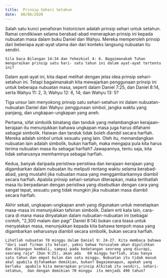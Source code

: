 ```yaml
---
title:  Prinsip Sehari Setahun
date:  08/06/2020
---
```


Salah satu kunci penafsiran historicism adalah prinsip sehari untuk setahun. Ramai cendikiwan selama berabad-abad menerapkan prinsip ini kepada nubuatan masa dalam buku Daniel dan Wahyu. Mereka memperoleh prinsip dari beberapa ayat-ayat utama dan dari konteks langsung  nubuatan itu sendiri.

`Sila baca Bilangan 14:34 dan Yehezkiel 4: 6. Bagaimanakah Tuhan menguraikan prinsip satu hari- satu tahun ini dalam ayat-ayat tertentu ini?`

Dalam ayat-ayat ini, kita dapat melihat dengan jelas idea prinsip sehari-setahun ini. Tetapi bagaimanakah kita mewajarkan penggunaan prinsip ini untuk beberapa nubuatan masa, seperti dalam Daniel 7:25, dan Daniel 8:14, serta Wahyu 11: 2, 3; Wahyu 12: 6, 14; dan Wahyu 13: 5?

Tiga unsur lain menyokong prinsip satu sehari-setahun ini dalam nubuatan-nubuatan Daniel dan Wahyu: penggunaan simbol, jangka waktu yang panjang, dan ungkapan-ungkapan yang aneh.

Pertama, sifat simbolik binatang dan tanduk yang melambangkan kerajaan-kerajaan itu menunjukkan bahawa ungkapan masa juga harus difahami sebagai simbolik. Haiwan dan tanduk tidak boleh diambil secara harfiah. Mereka adalah simbol untuk sesuatu yang lain. Oleh itu, memandangkan nubuatan lain adalah simbolik, bukan harfiah, maka mengapa pula kita harus terima nubuatan masa itu sebagai harfiah? Jawapannya, tentu saja, kita tidak seharusnya memhaminya sebagai  harfiah.

Kedua, banyak daripada peristiwa-peristiwa dan kerajaan-kerajaan yang digambarkan dalam nubuatan itu meliputi rentang waktu selama berabad-abad, yang mustahil  jika nubuatan masa yang menggambarkannya diambil secara harfiah. Apabila prinsip sehari-setahun diterapkan, maka terlihatlah masa itu berpadanan dengan peristiwa yang disebutkan dengan cara yang sangat tepat, sesuatu yang tidak mungkin jika nubuatan masa diambil secara harfiah.

Akhir sekali, ungkapan-ungkapan aneh yang digunakan untuk menetapkan masa-masa ini menunjukkan tafsiran simbolik. Dalam erti kata lain, cara-cara di mana masa dinyatakan dalam nubuatan-nubuatan ini (sebagai contoh, "2,300 malam dan pagi" Daniel 8:14) bukan cara biasa untuk menyatakan masa, menunjukkan kepada kita bahawa tempoh masa yang digambarkan seharusnya diambil secara simbolik, bukan secara harfiah.

`Lihatlah nubuatan 70 minggu dalam Daniel 9: 24-27. Kita membaca bahawa "dari saat firman itu keluar, yakni bahwa Yerusalem akan dipulihkan dan dibangun kembali, sampai pada kedatangan seorang yang diurapi, seorang raja" (Dan 9:25), akan ada   69 minggu harfiah, atau hanya satu tahun dan empat bulan dan satu minggu. Nubuatan itu tidak masuk akal apabila difahamkan demikian, bukan? Bagaimanapun, apakah yang berlaku  apabila kita menerapkan prinsip Alkitab itu sendiri, sehari-setahun,  dan dengan demikian 70 minggu  itu menjadi 490 tahun?`